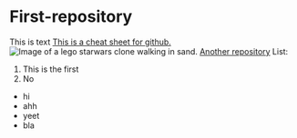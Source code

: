 # First-repository

This is text
[This is a cheat sheet for github.](https://github.com/adam-p/markdown-here/wiki/Markdown-Cheatsheet#links)
![Image of a lego starwars clone walking in sand.](https://images.unsplash.com/photo-1472457897821-70d3819a0e24?ixlib=rb-1.2.1&ixid=MnwxMjA3fDB8MHxwaG90by1wYWdlfHx8fGVufDB8fHx8&auto=format&fit=crop&w=1169&q=80)
[Another repository](https://github.com/max246810/jubilant-conscous)
List:
1. This is the first
2. No

* hi
* ahh
* yeet
* bla
